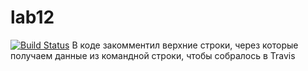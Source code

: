 # lab12
[![Build Status](https://travis-ci.org/Kustov-Ilya/lab12.svg?branch=master)](https://travis-ci.org/Kustov-Ilya/lab12)
В коде закомментил верхние строки, через которые получаем данные из командной строки, чтобы собралось в Travis
